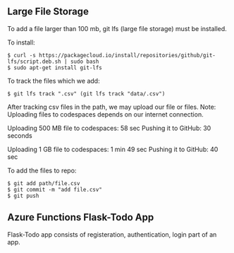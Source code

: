 ## Large File Storage
To add a file larger than 100 mb, git lfs (large file storage) must be installed.

To install:
```
$ curl -s https://packagecloud.io/install/repositories/github/git-lfs/script.deb.sh | sudo bash
$ sudo apt-get install git-lfs
```

To track the files which we add:

```
$ git lfs track ".csv" (git lfs track "data/.csv")
```

After tracking csv files in the path, we may upload our file or files.
Note: Uploading files to codespaces depends on our internet connection.

Uploading 500 MB file to codespaces: 58 sec
Pushing it to GitHub: 30 seconds

Uploading 1 GB file to codespaces: 1 min 49 sec
Pushing it to GitHub: 40 sec

To add the files to repo:

```
$ git add path/file.csv
$ git commit -m "add file.csv"
$ git push
```

## Azure Functions Flask-Todo App
Flask-Todo app consists of registeration, authentication, login part of an app.
